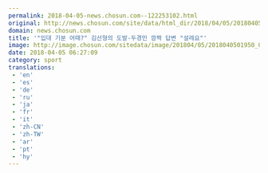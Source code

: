 ```yaml
---
permalink: 2018-04-05-news.chosun.com--122253102.html
original: http://news.chosun.com/site/data/html_dir/2018/04/05/2018040502019.html
domain: news.chosun.com
title: '"입대 기분 어때?" 김선형의 도발-두경민 깜짝 답변 "설레요"'
image: http://image.chosun.com/sitedata/image/201804/05/2018040501950_0.jpg
date: 2018-04-05 06:27:09
category: sport
translations: 
 - 'en'
 - 'es'
 - 'de'
 - 'ru'
 - 'ja'
 - 'fr'
 - 'it'
 - 'zh-CN'
 - 'zh-TW'
 - 'ar'
 - 'pt'
 - 'hy'
---
```


